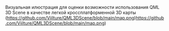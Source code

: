 Визуальная илюстрация для оценки возможности использования QML 3D Scene в качестве легкой кроссплатформенной 3D карты
(https://github.com/Viilture/QML3DScene/blob/main/map.png)https://github.com/Viilture/QML3DScene/blob/main/map.png)
